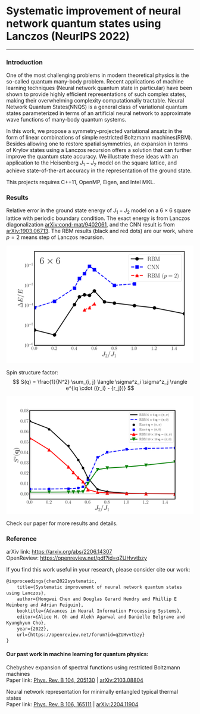 # Systematic improvement of neural network quantum states using Lanczos (NeurIPS 2022)

---

### Introduction
One of the most challenging problems in modern theoretical physics is the so-called quantum many-body problem. Recent applications of machine learning techniques (Neural network quantum state in particular) have been shown to provide highly efficient representations of such complex states, making their overwhelming complexity computationally tractable. Neural Network Quantum States(NNQS) is a general class of variational quantum states parameterized in terms of an artificial neural network to approximate wave functions of many-body quantum systems.

In this work, we propose a symmetry-projected variational ansatz in the form of linear combinations of simple restricted Boltzmann machines(RBM). Besides allowing one to restore spatial symmetries, an expansion in terms of Krylov states using a Lanczos recursion offers a solution that can further improve the quantum state accuracy. We illustrate these ideas with an application to the Heisenberg $J_1 − J_2$ model on the square lattice,  and achieve state-of-the-art accuracy in the representation of the ground state.


This projects requires C++11, OpenMP, Eigen, and Intel MKL. 

### Results

Relative error in the ground state energy of $J_1 − J_2$ model on a $6\times 6$ square lattice with periodic boundary condition. The exact energy is from Lanczos diagonalization [arXiv:cond-mat/9402061](https://arxiv.org/abs/cond-mat/9402061), and the CNN result is from [arXiv:1903.06713](https://arxiv.org/abs/1903.06713). The RBM results (black and red dots) are our work, where $p=2$ means step of Lanczos recursion. 

<img src="result/relative_error.png" width="600">
<!-- ![accuracy](./result/relative_error.png) -->


Spin structure factor: $$ S(q) = \frac{1}{N^2} \sum_{i, j} \langle \sigma^z_i \sigma^z_j \rangle e^{iq \cdot ({r_i} - {r_j})} $$

<img src="result/j1j2_ssf.png" width="650">
<!-- ![ssf](./result/j1j2_ssf.png) -->

Check our paper for more results and details.


### Reference

arXiv link: https://arxiv.org/abs/2206.14307  
OpenReview: https://openreview.net/pdf?id=qZUHvvtbzy  

If you find this work useful in your research, please consider cite our work:

```
@inproceedings{chen2022systematic,
    title={Systematic improvement of neural network quantum states using Lanczos},
    author={Hongwei Chen and Douglas Gerard Hendry and Phillip E Weinberg and Adrian Feiguin},
    booktitle={Advances in Neural Information Processing Systems},
    editor={Alice H. Oh and Alekh Agarwal and Danielle Belgrave and Kyunghyun Cho},
    year={2022},
    url={https://openreview.net/forum?id=qZUHvvtbzy}
}
```
 
#### Our past work in machine learning for quantum physics:  
Chebyshev expansion of spectral functions using restricted Boltzmann machines  
Paper link: [Phys. Rev. B 104, 205130](https://journals.aps.org/prb/abstract/10.1103/PhysRevB.104.205130) | [arXiv:2103.08804](https://arxiv.org/abs/2103.08804)

Neural network representation for minimally entangled typical thermal states  
Paper link: [Phys. Rev. B 106, 165111](https://journals.aps.org/prb/abstract/10.1103/PhysRevB.106.165111) | [arXiv:2204.11904](https://arxiv.org/abs/2204.11904)
